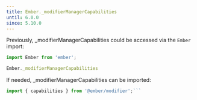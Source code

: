 ```yaml
---
title: Ember._modifierManagerCapabilities
until: 6.0.0
since: 5.10.0
---
```



Previously, _modifierManagerCapabilities could be accessed via the `Ember` import:
```js
import Ember from 'ember';

Ember._modifierManagerCapabilities

```

 If needed, _modifierManagerCapabilities can be imported:
```js
import { capabilities } from '@ember/modifier';```
